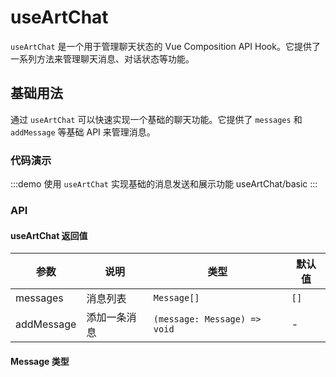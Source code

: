 # useArtChat

`useArtChat` 是一个用于管理聊天状态的 Vue Composition API Hook。它提供了一系列方法来管理聊天消息、对话状态等功能。

## 基础用法

通过 `useArtChat` 可以快速实现一个基础的聊天功能。它提供了 `messages` 和 `addMessage` 等基础 API 来管理消息。

### 代码演示

:::demo 使用 `useArtChat` 实现基础的消息发送和展示功能
useArtChat/basic
:::

### API

#### useArtChat 返回值

| 参数 | 说明 | 类型 | 默认值 |
| --- | --- | --- | --- |
| messages | 消息列表 | `Message[]` | `[]` |
| addMessage | 添加一条消息 | `(message: Message) => void` | - |

#### Message 类型
